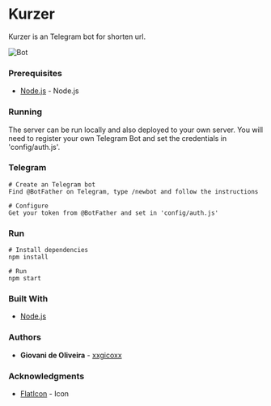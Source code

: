 # Kurzer
Kurzer is an Telegram bot for shorten url.

![Bot](https://i.imgur.com/zkOa0a1.png)

### Prerequisites
* [Node.js](https://nodejs.org/en/) - Node.js

### Running
The server can be run locally and also deployed to your own server. You will need to register your own Telegram Bot and set the credentials in 'config/auth.js'.

### Telegram
````
# Create an Telegram bot
Find @BotFather on Telegram, type /newbot and follow the instructions

# Configure
Get your token from @BotFather and set in 'config/auth.js'
````

### Run
````
# Install dependencies
npm install

# Run
npm start
````

### Built With
* [Node.js](https://nodejs.org/en/)

### Authors
* **Giovani de Oliveira** - [xxgicoxx](https://github.com/xxgicoxx)

### Acknowledgments
* [FlatIcon](https://www.flaticon.com/) - Icon